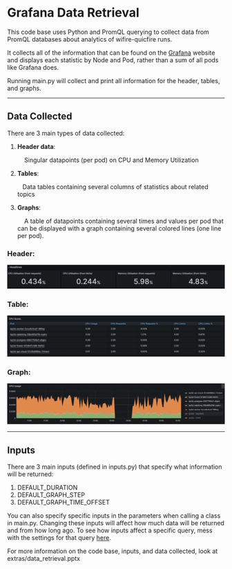 # Grafana Data Retrieval

This code base uses Python and PromQL querying to collect data from PromQL databases about analytics of wifire-quicfire runs.

It collects all of the information that can be found on the [Grafana](https://grafana.nrp-nautilus.io/d/85a562078cdf77779eaa1add43ccec1e/kubernetes-compute-resources-namespace-pods?orgId=1&var-datasource=default&var-cluster=&var-namespace=wifire-quicfire&from=1690454188000&to=1690472188000) website and displays each statistic by Node and Pod, rather than a sum of all pods like Grafana does.


Running main.py will collect and print all information for the header, tables, and graphs.

___

## Data Collected

There are 3 main types of data collected:
1. **Header data**: 
	
	&nbsp; &nbsp; Singular datapoints (per pod) on CPU and Memory Utilization

2. **Tables**: 
	
	&nbsp; &nbsp;Data tables containing several columns of statistics about related topics 

3. **Graphs**:
	
	&nbsp; &nbsp; A table of datapoints containing several times and values per pod that can be displayed with a graph containing several colored lines (one line per pod).

### Header:
![Header](extras/example_header.png)

### Table:
![Tables](extras/example_table.png)  

### Graph:
![Graphs](extras/example_graph.png)  

___

## Inputs
There are 3 main inputs (defined in inputs.py) that specify what information will be returned:
1. DEFAULT_DURATION
2. DEFAULT_GRAPH_STEP
3. DEFAULT_GRAPH_TIME_OFFSET

You can also specify specific inputs in the parameters when calling a class in main.py. Changing these inputs will affect how much data will be returned and from how long ago.
To see how inputs affect a specific query, mess with the settings for that query [here](https://thanos.nrp-nautilus.io/).


For more information on the code base, inputs, and data collected, look at extras/data_retrieval.pptx

